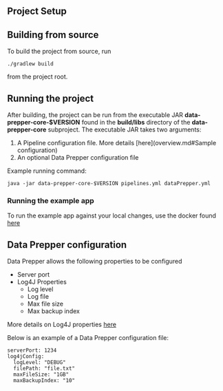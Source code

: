 ## Project Setup

## Building from source

To build the project from source, run 

```
./gradlew build
```

from the project root. 

## Running the project

After building, the project can be run from the executable JAR **data-prepper-core-$VERSION**
found in the **build/libs** directory of the **data-prepper-core** subproject. The executable JAR takes
two arguments:
1. A Pipeline configuration file. More details [here](overview.md#Sample configuration)
2. An optional Data Prepper configuration file

Example running command:

```
java -jar data-prepper-core-$VERSION pipelines.yml dataPrepper.yml
```


### Running the example app
To run the example app against your local changes, use the docker found [here](https://github.com/opendistro-for-elasticsearch/data-prepper/tree/master/examples/dev/trace-analytics-sample-app)

## Data Prepper configuration
Data Prepper allows the following properties to be configured

* Server port
* Log4J Properties
  * Log level
  * Log file
  * Max file size
  * Max backup index
  
More details on Log4J properties [here](logs.md)

Below is an example of a Data Prepper configuration file:

```
serverPort: 1234
log4jConfig:
  logLevel: "DEBUG"
  filePath: "file.txt"
  maxFileSize: "1GB"
  maxBackupIndex: "10"
```
